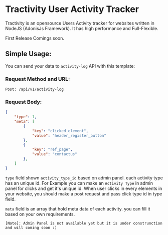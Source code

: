 # Tractivity User Activity Tracker

Tractivity is an opensource Users Activity tracker for websites written in NodeJS (AdonisJs Framework).
It has high performance and Full-Flexible.

First Release Comings soon.


## Simple Usage:
You can send your data to `activity-log` API with this template:

### Request Method and URL:
```
Post: /api/v1/activity-log
```

### Request Body:
```json
{
    "type": 1,
    "meta": [
        {
            "key": "clicked_element",
            "value": "header_register_button"
        },
        {
            "key": "ref_page",
            "value": "contactus"
        },
    ]
}
```

`type` field shown `activity_type_id` based on admin panel. each activity type has an unique id.
For Example you can make an `Activity Type` in admin panel for clicks and get it's unique id.
When user clicks in every elements in your website, you should make a post request and pass click type id in type field.

`meta` field is an array that hold meta data of each activity. you can fill it based on your own requirements.

```
[Note]: Admin Panel is not available yet but it is under construnction and will coming soon :)
```